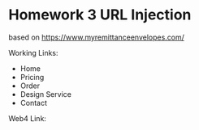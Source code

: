 # Homework 3 URL Injection
 
based on https://www.myremittanceenvelopes.com/

Working Links:
- Home
- Pricing
- Order
- Design Service
- Contact

Web4 Link: 
